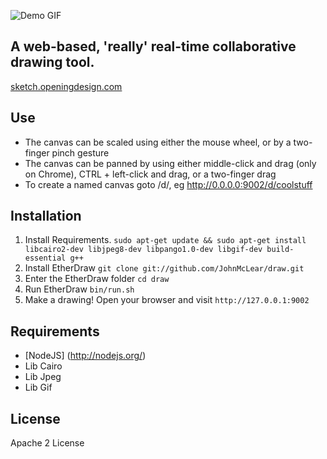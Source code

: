 ![Demo GIF](https://cloud.githubusercontent.com/assets/1755886/11715310/ccc7080e-9f38-11e5-834e-4937e89801f6.gif)

## A web-based, 'really' real-time collaborative drawing tool.

[sketch.openingdesign.com](http://sketch.openingdesign.com/)

Use
----
- The canvas can be scaled using either the mouse wheel, or by a two-finger pinch gesture
- The canvas can be panned by using either middle-click and drag (only on Chrome), CTRL + left-click and drag, or a two-finger drag
- To create a named canvas goto <url>/d/<name>, eg http://0.0.0.0:9002/d/coolstuff

Installation
------------
  1. Install Requirements. ``sudo apt-get update && sudo apt-get install libcairo2-dev libjpeg8-dev libpango1.0-dev libgif-dev build-essential g++``
  2. Install EtherDraw `` git clone git://github.com/JohnMcLear/draw.git ``
  3. Enter the EtherDraw folder `` cd draw ``
  4. Run EtherDraw `` bin/run.sh `` 
  5. Make a drawing!  Open your browser and visit `` http://127.0.0.1:9002 ``

Requirements
------------
 * [NodeJS] (http://nodejs.org/)
 * Lib Cairo
 * Lib Jpeg
 * Lib Gif

License
-------
Apache 2 License
